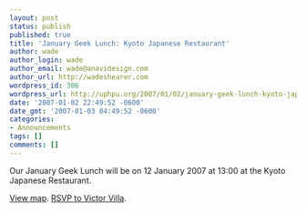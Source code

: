 ```yaml
---
layout: post
status: publish
published: true
title: 'January Geek Lunch: Kyoto Japanese Restaurant'
author: wade
author_login: wade
author_email: wade@anavidesign.com
author_url: http://wadeshearer.com
wordpress_id: 306
wordpress_url: http://uphpu.org/2007/01/02/january-geek-lunch-kyoto-japanese-restaurant/
date: '2007-01-02 22:49:52 -0600'
date_gmt: '2007-01-03 04:49:52 -0600'
categories:
- Announcements
tags: []
comments: []
---
```

<p>Our January Geek Lunch will be on 12 January 2007 at 13:00 at the Kyoto Japanese Restaurant.</p>
<p class="note"><a href="http://maps.google.com/maps?f=q_http://maps.google.com/maps%3Ff%3Dq&hl=en&q=kyoto+slc,+ut&ie=UTF8&om=1&z=14&ll=40.737763,-111.859102&spn=0.065034,0.066948&iwloc=A">View map</a>. <a href="vvilla@gmail.com">RSVP to Victor Villa</a>.</p>
